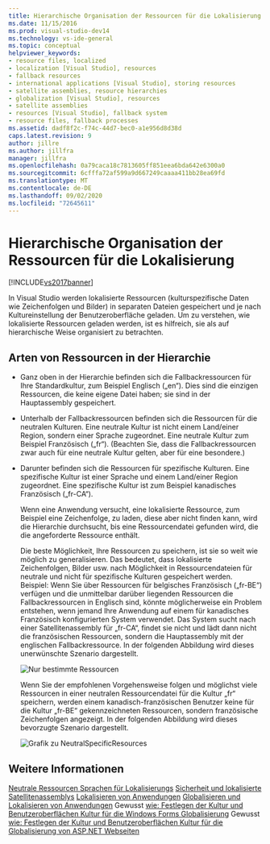 ```yaml
---
title: Hierarchische Organisation der Ressourcen für die Lokalisierung | Microsoft-Dokumentation
ms.date: 11/15/2016
ms.prod: visual-studio-dev14
ms.technology: vs-ide-general
ms.topic: conceptual
helpviewer_keywords:
- resource files, localized
- localization [Visual Studio], resources
- fallback resources
- international applications [Visual Studio], storing resources
- satellite assemblies, resource hierarchies
- globalization [Visual Studio], resources
- satellite assemblies
- resources [Visual Studio], fallback system
- resource files, fallback processes
ms.assetid: dadf8f2c-f74c-44d7-bec0-a1e956d8d38d
caps.latest.revision: 9
author: jillre
ms.author: jillfra
manager: jillfra
ms.openlocfilehash: 0a79caca18c7813605ff851eea6bda642e6300a0
ms.sourcegitcommit: 6cfffa72af599a9d667249caaaa411bb28ea69fd
ms.translationtype: MT
ms.contentlocale: de-DE
ms.lasthandoff: 09/02/2020
ms.locfileid: "72645611"
---
```

# <a name="hierarchical-organization-of-resources-for-localization"></a>Hierarchische Organisation der Ressourcen für die Lokalisierung
[!INCLUDE[vs2017banner](../includes/vs2017banner.md)]

In Visual Studio werden lokalisierte Ressourcen (kulturspezifische Daten wie Zeichenfolgen und Bilder) in separaten Dateien gespeichert und je nach Kultureinstellung der Benutzeroberfläche geladen. Um zu verstehen, wie lokalisierte Ressourcen geladen werden, ist es hilfreich, sie als auf hierarchische Weise organisiert zu betrachten.

## <a name="kinds-of-resources-in-the-hierarchy"></a>Arten von Ressourcen in der Hierarchie

- Ganz oben in der Hierarchie befinden sich die Fallbackressourcen für Ihre Standardkultur, zum Beispiel Englisch („en“). Dies sind die einzigen Ressourcen, die keine eigene Datei haben; sie sind in der Hauptassembly gespeichert.

- Unterhalb der Fallbackressourcen befinden sich die Ressourcen für die neutralen Kulturen. Eine neutrale Kultur ist nicht einem Land/einer Region, sondern einer Sprache zugeordnet. Eine neutrale Kultur zum Beispiel Französisch („fr“). (Beachten Sie, dass die Fallbackressourcen zwar auch für eine neutrale Kultur gelten, aber für eine besondere.)

- Darunter befinden sich die Ressourcen für spezifische Kulturen. Eine spezifische Kultur ist einer Sprache und einem Land/einer Region zugeordnet. Eine spezifische Kultur ist zum Beispiel kanadisches Französisch („fr-CA“).

  Wenn eine Anwendung versucht, eine lokalisierte Ressource, zum Beispiel eine Zeichenfolge, zu laden, diese aber nicht finden kann, wird die Hierarchie durchsucht, bis eine Ressourcendatei gefunden wird, die die angeforderte Ressource enthält.

  Die beste Möglichkeit, Ihre Ressourcen zu speichern, ist sie so weit wie möglich zu generalisieren. Das bedeutet, dass lokalisierte Zeichenfolgen, Bilder usw. nach Möglichkeit in Ressourcendateien für neutrale und nicht für spezifische Kulturen gespeichert werden. Beispiel: Wenn Sie über Ressourcen für belgisches Französisch („fr-BE“) verfügen und die unmittelbar darüber liegenden Ressourcen die Fallbackressourcen in Englisch sind, könnte möglicherweise ein Problem entstehen, wenn jemand Ihre Anwendung auf einem für kanadisches Französisch konfigurierten System verwendet. Das System sucht nach einer Satellitenassembly für „fr-CA“, findet sie nicht und lädt dann nicht die französischen Ressourcen, sondern die Hauptassembly mit der englischen Fallbackressource. In der folgenden Abbildung wird dieses unerwünschte Szenario dargestellt.

  ![Nur bestimmte Ressourcen](../ide/media/vbspecificresourcesonly.gif "vbspecifikresourcesonly")

  Wenn Sie der empfohlenen Vorgehensweise folgen und möglichst viele Ressourcen in einer neutralen Ressourcendatei für die Kultur „fr“ speichern, werden einem kanadisch-französischen Benutzer keine für die Kultur „fr-BE“ gekennzeichneten Ressourcen, sondern französische Zeichenfolgen angezeigt. In der folgenden Abbildung wird dieses bevorzugte Szenario dargestellt.

  ![Grafik zu NeutralSpecificResources](../ide/media/vbneutralspecificresources.gif "vbneutralspecifikresources")

## <a name="see-also"></a>Weitere Informationen
 [Neutrale Ressourcen Sprachen für Lokalisierungs](../ide/neutral-resources-languages-for-localization.md) [Sicherheit und lokalisierte Satellitenassemblys](../ide/security-and-localized-satellite-assemblies.md) [Lokalisieren von Anwendungen](../ide/localizing-applications.md) [Globalisieren und Lokalisieren von Anwendungen](../ide/globalizing-and-localizing-applications.md) Gewusst [wie: Festlegen der Kultur und Benutzeroberflächen Kultur für die Windows Forms Globalisierung](https://msdn.microsoft.com/694e049f-0b91-474a-9789-d35124f248f0) Gewusst [wie: Festlegen der Kultur und Benutzeroberflächen Kultur für die Globalisierung von ASP.NET Webseiten](https://msdn.microsoft.com/library/76091f86-f967-4687-a40f-de87bd8cc9a0)
